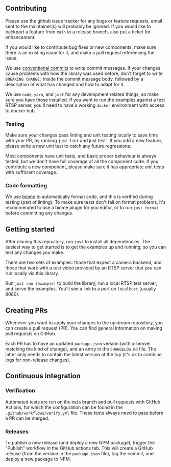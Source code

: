 ## Contributing

Please use the github issue tracker for any bugs or feature requests,
email sent to the maintainer(s) will probably be ignored.
If you would like to backport a feature from `main` to a release
branch, also put a ticket for enhancement.

If you would like to contribute bug fixes or new components,
make sure there is an existing issue for it, and make a pull
request referencing the issue.

We use [conventional commits](https://www.conventionalcommits.org) to write commit messages.
If your changes cause problems with how the library was used before,
don't forget to write `BREAKING CHANGE:` inside the commit message body,
followed by a description of what has changed and how to adapt for it.

We use `node`, `yarn`, and `just` for any development related things, so make sure you
have those installed. If you want to run the examples against a test RTSP server,
you'll need to have a working `docker` environment with access to docker hub.

### Testing

Make sure your changes pass linting and unit testing locally to save time with your PR,
by running `just lint` and just test`.
If you add a new feature, please write a new unit test to catch any future regressions.

Most components have unit tests, and basic proper behaviour is always
tested, but we don't have full coverage of all the component code.
If you contribute a new component, please make sure it has appropriate
unit tests with sufficient coverage.

### Code formatting

We use [biome](https://biomejs.dev/) to automatically format code, and this
is verified during testing (part of linting).
To make sure tests don't fail on format problems, it's recommended to use a
biome plugin for you editor, or to run `just format` before committing
any changes.

## Getting started

After cloning this repository, run `just` to install all dependencies.
The easiest way to get started is to get the examples up and running,
so you can test any changes you make.

There are two sets of examples: those that expect a camera backend,
and those that work with a test video provided by an RTSP server that
you can run locally via this library.

Run `just run [example]` to build the library, run a local RTSP test server, and serve
the examples. You'll see a link to a port on `localhost` (usually 8080).

## Creating PRs

Whenever you want to apply your changes to the upstream repository,
you can create a pull request (PR). You can find general information
on making pull requests on GitHub.

Each PR has to have an updated `package.json` version (with a semver
matching the kind of change), and an entry in the `CHANGELOG.md` file.
The latter only needs to contain the latest version at the top (it's
ok to combine logs for non-release changes).

## Continuous integration

### Verification

Automated tests are run on the `main` branch and pull requests with GitHub Actions,
for which the configuration can be found in the `.github/workflows/verify.yml` file.
These tests always need to pass before a PR can be merged.

### Releases

To publish a new release (and deploy a new NPM package), trigger the "Publish" workflow
in the GitHub actions tab. This will create a GitHub release (from the version in the
`package.json` file), tag the commit, and deploy a new package to NPM.
